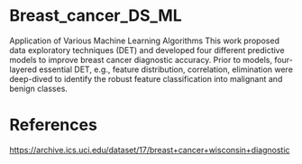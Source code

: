 # Breast_cancer_DS_ML
Application of Various Machine Learning Algorithms
This work proposed data exploratory techniques (DET) and developed four different predictive models to improve breast cancer diagnostic accuracy. Prior to models, four-layered essential DET, e.g., feature distribution, correlation, elimination were deep-dived to identify the robust feature classification into malignant and benign classes.

# References
https://archive.ics.uci.edu/dataset/17/breast+cancer+wisconsin+diagnostic
